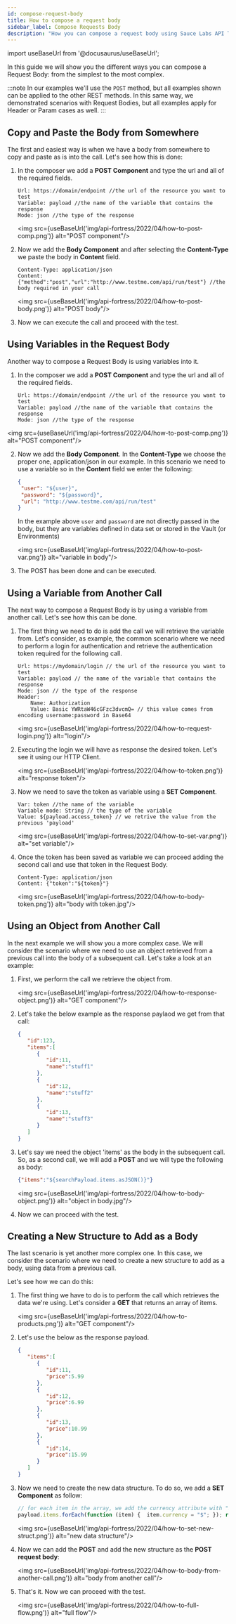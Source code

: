 ```yaml
---
id: compose-request-body
title: How to compose a request body 
sidebar_label: Compose Requests Body
description: "How you can compose a request body using Sauce Labs API Testing"
---
```


import useBaseUrl from '@docusaurus/useBaseUrl';

In this guide we will show you the different ways you can compose a Request Body: from the simplest to the most complex.

:::note
In our examples we'll use the `POST` method, but all examples shown can be applied to the other REST methods. In this same way, we demonstrated scenarios with Request Bodies, but all examples apply for Header or Param cases as well.
:::

## Copy and Paste the Body from Somewhere

The first and easiest way is when we have a body from somewhere to copy and paste as is into the call. Let's see how this is done:

1. In the composer we add a **POST Component** and type the url and all of the required fields.

    ```text
    Url: https://domain/endpoint //the url of the resource you want to test
    Variable: payload //the name of the variable that contains the response
    Mode: json //the type of the response
    ```

    <img src={useBaseUrl('img/api-fortress/2022/04/how-to-post-comp.png')} alt="POST component"/>

2. Now we add the **Body Component** and after selecting the **Content-Type** we paste the body in **Content** field.

    ```text
    Content-Type: application/json
    Content: {"method":"post","url":"http://www.testme.com/api/run/test"} //the body required in your call
    ```

    <img src={useBaseUrl('img/api-fortress/2022/04/how-to-post-body.png')} alt="POST body"/>

3. Now we can execute the call and proceed with the test.


## Using Variables in the Request Body

Another way to compose a Request Body is using variables into it.  

1. In the composer we add a **POST Component** and type the url and all of the required fields.

   ```text
   Url: https://domain/endpoint //the url of the resource you want to test
   Variable: payload //the name of the variable that contains the response
   Mode: json //the type of the response
   ```    

  <img src={useBaseUrl('img/api-fortress/2022/04/how-to-post-comp.png')} alt="POST component"/>

2. Now we add the **Body Component**. In the **Content-Type** we choose the proper one, application/json in our example. In this scenario we need to use a variable so in the **Content** field we enter the following:

   ```json   
   {
    "user": "${user}",
    "password": "${password}",
    "url": "http://www.testme.com/api/run/test"
   }
   ```     

   In the example above `user` and `password` are not directly passed in the body, but they are variables defined in data set or stored in the Vault (or Environments)

   <img src={useBaseUrl('img/api-fortress/2022/04/how-to-post-var.png')} alt="variable in body"/>

3. The POST has been done and can be executed.


## Using a Variable from Another Call

The next way to compose a Request Body is by using a variable from another call. Let's see how this can be done.

1. The first thing we need to do is add the call we will retrieve the variable from. Let's consider, as example, the common scenario where we need to perform a login for authentication and retrieve the authentication token required for the following call.

    ```text     
    Url: https://mydomain/login // the url of the resource you want to test
    Variable: payload // the name of the variable that contains the response
    Mode: json // the type of the response
    Header:
        Name: Authorization
        Value: Basic YWRtaW46cGFzc3dvcmQ= // this value comes from encoding username:password in Base64
    ```    

    <img src={useBaseUrl('img/api-fortress/2022/04/how-to-request-login.png')} alt="login"/>

2. Executing the login we will have as response the desired token. Let's see it using our HTTP Client.

    <img src={useBaseUrl('img/api-fortress/2022/04/how-to-token.png')} alt="response token"/>

3. Now we need to save the token as variable using a **SET Component**.

   ```text    
   Var: token //the name of the variable
   Variable mode: String // the type of the variable
   Value: ${payload.access_token} // we retrive the value from the previous 'payload'
   ```     

   <img src={useBaseUrl('img/api-fortress/2022/04/how-to-set-var.png')} alt="set variable"/>

4. Once the token has been saved as variable we can proceed adding the second call and use that token in the Request Body.

   ```text    
   Content-Type: application/json
   Content: {"token":"${token}"}
   ```

   <img src={useBaseUrl('img/api-fortress/2022/04/how-to-body-token.png')} alt="body with token.jpg"/>

## Using an Object from Another Call

In the next example we will show you a more complex case. We will consider the scenario where we need to use an object retrieved from a previous call into the body of a subsequent call. Let's take a look at an example:

1. First, we perform the call we retrieve the object from. 

    <img src={useBaseUrl('img/api-fortress/2022/04/how-to-response-object.png')} alt="GET component"/>

2. Let's take the below example as the response paylaod we get from that call:

   ```json
   {
      "id":123,
      "items":[
         {
            "id":11,
            "name":"stuff1"
         },
         {
            "id":12,
            "name":"stuff2"
         },
         {
            "id":13,
            "name":"stuff3"
         }
      ]
   }
   ```  

2. Let's say we need the object 'items' as the body in the subsequent call. So, as a second call, we will add a **POST** and we will type the following as body:

   ```json
   {"items":"${searchPayload.items.asJSON()}"}
   ```

   <img src={useBaseUrl('img/api-fortress/2022/04/how-to-body-object.png')} alt="object in body.jpg"/>

4. Now we can proceed with the test.

## Creating a New Structure to Add as a Body

The last scenario is yet another more complex one. In this case, we consider the scenario where we need to create a new structure to add as a body, using data from a previous call.

Let's see how we can do this:

1. The first thing we have to do is to perform the call which retrieves the data we're using. Let's consider a **GET** that returns an array of items.

   <img src={useBaseUrl('img/api-fortress/2022/04/how-to-products.png')} alt="GET component"/>

2. Let's use the below as the response payload.

   ```json
   {
      "items":[
         {
            "id":11,
            "price":5.99
         },
         {
            "id":12,
            "price":6.99
         },
         {
            "id":13,
            "price":10.99
         },
         {
            "id":14,
            "price":15.99
         }
      ]
   }
   ```  

3. Now we need to create the new data structure. To do so, we add a **SET Component** as follow:

   ```js
   // for each item in the array, we add the currency attribute with "$" as value
   payload.items.forEach(function (item) {  item.currency = "$"; }); return payload;
   ```

   <img src={useBaseUrl('img/api-fortress/2022/04/how-to-set-new-struct.png')} alt="new data structure"/>

4. Now we can add the **POST** and add the new structure as the **POST request body**:

   <img src={useBaseUrl('img/api-fortress/2022/04/how-to-body-from-another-call.png')} alt="body from another call"/>

5. That's it. Now we can proceed with the test.

   <img src={useBaseUrl('img/api-fortress/2022/04/how-to-full-flow.png')} alt="full flow"/>
